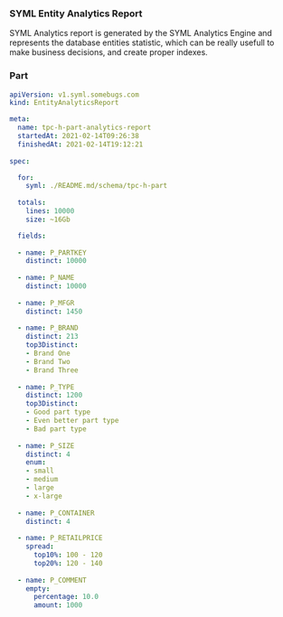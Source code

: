 ### SYML Entity Analytics Report

SYML Analytics report is generated by the SYML Analytics Engine and represents the database entities statistic, which can be really usefull to make business decisions, and create proper indexes.

### Part

```yaml
apiVersion: v1.syml.somebugs.com
kind: EntityAnalyticsReport

meta:
  name: tpc-h-part-analytics-report
  startedAt: 2021-02-14T09:26:38
  finishedAt: 2021-02-14T19:12:21
  
spec:

  for:
    syml: ./README.md/schema/tpc-h-part
  
  totals:
    lines: 10000
    size: ~16Gb

  fields:
    
  - name: P_PARTKEY
    distinct: 10000
  
  - name: P_NAME 
    distinct: 10000
  
  - name: P_MFGR 
    distinct: 1450
    
  - name: P_BRAND 
    distinct: 213
    top3Distinct:
    - Brand One
    - Brand Two
    - Brand Three
    
  - name: P_TYPE 
    distinct: 1200
    top3Distinct:
    - Good part type
    - Even better part type
    - Bad part type
  
  - name: P_SIZE
    distinct: 4
    enum:
    - small
    - medium
    - large
    - x-large
    
  - name: P_CONTAINER
    distinct: 4
  
  - name: P_RETAILPRICE
    spread:
      top10%: 100 - 120
      top20%: 120 - 140
    
  - name: P_COMMENT   
    empty:
      percentage: 10.0
      amount: 1000

```